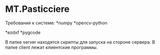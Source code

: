 # MT.Pasticciere

Требования к системе:
*numpy
*opencv-python

*ezdxf
*pygcode

В папке server находятся скрипты для запуска на стороне сервера.
В папке client лежат клиентские программы.
